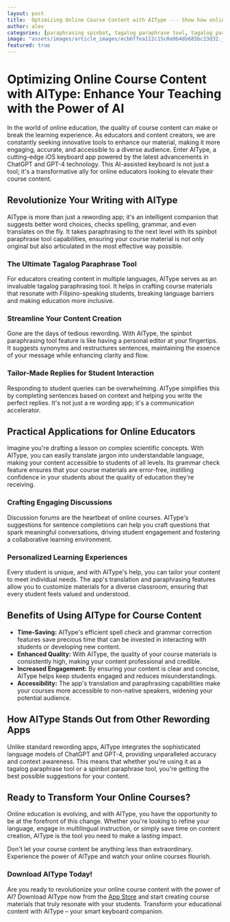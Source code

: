 ```yaml
---
layout: post
title:  Optimizing Online Course Content with AIType --- Show how online educators can enhance their course materials with AIType.
author: alex
categories: [paraphrasing spinbot, tagalog paraphrase tool, tagalog paraphrasing tool, rewording app, spinbot paraphrase tool, spinbot paraphrasing tool, re wording app]
image: "assets/images/article_images/ecb6ffea112c15c0a9b4db685bc23d32.jpg"
featured: true
---
```


# Optimizing Online Course Content with AIType: Enhance Your Teaching with the Power of AI

In the world of online education, the quality of course content can make or break the learning experience. As educators and content creators, we are constantly seeking innovative tools to enhance our material, making it more engaging, accurate, and accessible to a diverse audience. Enter AIType, a cutting-edge iOS keyboard app powered by the latest advancements in ChatGPT and GPT-4 technology. This AI-assisted keyboard is not just a tool; it's a transformative ally for online educators looking to elevate their course content.

## Revolutionize Your Writing with AIType

AIType is more than just a rewording app; it's an intelligent companion that suggests better word choices, checks spelling, grammar, and even translates on the fly. It takes paraphrasing to the next level with its spinbot paraphrase tool capabilities, ensuring your course material is not only original but also articulated in the most effective way possible.

### The Ultimate Tagalog Paraphrase Tool

For educators creating content in multiple languages, AIType serves as an invaluable tagalog paraphrasing tool. It helps in crafting course materials that resonate with Filipino-speaking students, breaking language barriers and making education more inclusive.

### Streamline Your Content Creation

Gone are the days of tedious rewording. With AIType, the spinbot paraphrasing tool feature is like having a personal editor at your fingertips. It suggests synonyms and restructures sentences, maintaining the essence of your message while enhancing clarity and flow.

### Tailor-Made Replies for Student Interaction

Responding to student queries can be overwhelming. AIType simplifies this by completing sentences based on context and helping you write the perfect replies. It's not just a re wording app; it's a communication accelerator.

## Practical Applications for Online Educators

Imagine you're drafting a lesson on complex scientific concepts. With AIType, you can easily translate jargon into understandable language, making your content accessible to students of all levels. Its grammar check feature ensures that your course materials are error-free, instilling confidence in your students about the quality of education they're receiving.

### Crafting Engaging Discussions

Discussion forums are the heartbeat of online courses. AIType's suggestions for sentence completions can help you craft questions that spark meaningful conversations, driving student engagement and fostering a collaborative learning environment.

### Personalized Learning Experiences

Every student is unique, and with AIType's help, you can tailor your content to meet individual needs. The app's translation and paraphrasing features allow you to customize materials for a diverse classroom, ensuring that every student feels valued and understood.

## Benefits of Using AIType for Course Content

- **Time-Saving:** AIType's efficient spell check and grammar correction features save precious time that can be invested in interacting with students or developing new content.
- **Enhanced Quality:** With AIType, the quality of your course materials is consistently high, making your content professional and credible.
- **Increased Engagement:** By ensuring your content is clear and concise, AIType helps keep students engaged and reduces misunderstandings.
- **Accessibility:** The app's translation and paraphrasing capabilities make your courses more accessible to non-native speakers, widening your potential audience.

## How AIType Stands Out from Other Rewording Apps

Unlike standard rewording apps, AIType integrates the sophisticated language models of ChatGPT and GPT-4, providing unparalleled accuracy and context awareness. This means that whether you're using it as a tagalog paraphrase tool or a spinbot paraphrase tool, you're getting the best possible suggestions for your content.

## Ready to Transform Your Online Courses?

Online education is evolving, and with AIType, you have the opportunity to be at the forefront of this change. Whether you're looking to refine your language, engage in multilingual instruction, or simply save time on content creation, AIType is the tool you need to make a lasting impact.

Don't let your course content be anything less than extraordinary. Experience the power of AIType and watch your online courses flourish.

### Download AIType Today!

Are you ready to revolutionize your online course content with the power of AI? Download AIType now from the [App Store](https://apps.apple.com/us/app/aitype-grammar-check-keyboard/id6469163944) and start creating course materials that truly resonate with your students. Transform your educational content with AIType – your smart keyboard companion.